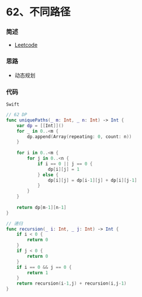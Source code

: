 # 62、不同路径

### 简述

- [Leetcode](https://leetcode-cn.com/problems/unique-paths/)

### 思路

- 动态规划

### 代码

`Swift`

```swift
// 62 DP
func uniquePaths(_ m: Int, _ n: Int) -> Int {
    var dp = [[Int]]()
    for _ in 0..<m {
        dp.append(Array(repeating: 0, count: n))
    }
    
    for i in 0..<m {
        for j in 0..<n {
            if i == 0 || j == 0 {
                dp[i][j] = 1
            } else {
                dp[i][j] = dp[i-1][j] + dp[i][j-1]
            }
        }
    }
    
    return dp[m-1][n-1]
}

// 递归
func recursion(_ i: Int, _ j: Int) -> Int {
    if i < 0 {
        return 0
    }
    if j < 0 {
        return 0
    }
    if i == 0 && j == 0 {
        return 1
    }
    return recursion(i-1,j) + recursion(i,j-1)
}

```